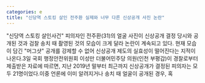 ```yaml
---
categories: e
title: "신당역 스토킹 살인 전주환 실제와 너무 다른 신상공개 사진 논란"
---
```

"신당역 스토킹 살인사건" 피의자인 전주환(31)의 얼굴 사진이 신상공개 결정 당시와 공개된 것과 검찰 송치 때 촬영된 것의 모습이 크게 달라 논란이 계속되고 있다. 현재 모습이 담긴 "머그샷" 공개를 강제할 수 없어 신상공개 제도의 실효성이 떨어진다는 지적이 나온다.3일 국회 행정안전위원회 이성만 더불어민주당 의원(인천 부평갑)이 경찰로부터 제출받은 자료에 따르면, 지난 2019년 말부터 최근까지 신상공개가 결정된 피의자는 모두 21명이었다.이중 언론에 이미 알려지거나 송치 때 얼굴이 공개된 경우, 혹